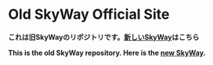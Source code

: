 # Old SkyWay Official Site

**これは旧SkyWayのリポジトリです。[新しいSkyWay](<https://skyway.ntt.com>)はこちら**

**This is the old SkyWay repository.  Here is the [new SkyWay](<https://skyway.ntt.com>).**

